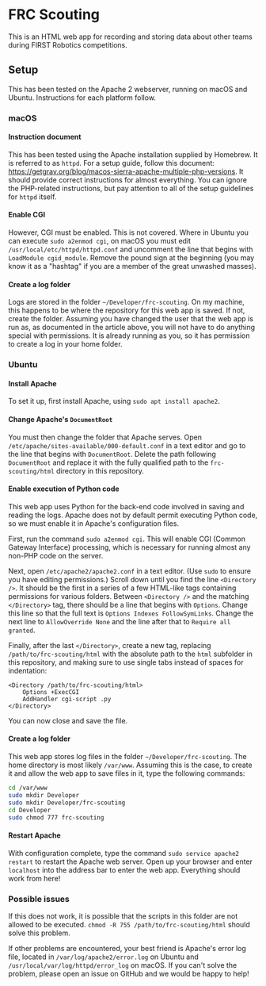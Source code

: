 # FRC Scouting
This is an HTML web app for recording and storing data about other teams during FIRST Robotics competitions.

## Setup
This has been tested on the Apache 2 webserver, running on macOS and Ubuntu. Instructions for each platform follow.

### macOS
#### Instruction document
This has been tested using the Apache installation supplied by Homebrew. It is referred to as `httpd`. For a setup guide, follow this document: https://getgrav.org/blog/macos-sierra-apache-multiple-php-versions. It should provide correct instructions for almost everything. You can ignore the PHP-related instructions, but pay attention to all of the setup guidelines for `httpd` itself.

#### Enable CGI
However, CGI must be enabled. This is not covered. Where in Ubuntu you can execute `sudo a2enmod cgi`, on macOS you must edit `/usr/local/etc/httpd/httpd.conf` and uncomment the line that begins with `LoadModule cgid_module`. Remove the pound sign at the beginning (you may know it as a "hashtag" if you are a member of the great unwashed masses).

#### Create a log folder
Logs are stored in the folder `~/Developer/frc-scouting`. On my machine, this happens to be where the repository for this web app is saved. If not, create the folder. Assuming you have changed the user that the web app is run as, as documented in the article above, you will not have to do anything special with permissions. It is already running as you, so it has permission to create a log in your home folder.

### Ubuntu
#### Install Apache
 To set it up, first install Apache, using `sudo apt install apache2`.

#### Change Apache's `DocumentRoot`
You must then change the folder that Apache serves. Open `/etc/apache/sites-available/000-default.conf` in a text editor and go to the line that begins with `DocumentRoot`. Delete the path following `DocumentRoot` and replace it with the fully qualified path to the `frc-scouting/html` directory in this repository.

#### Enable execution of Python code
This web app uses Python for the back-end code involved in saving and reading the logs. Apache does not by default permit executing Python code, so we must enable it in Apache's configuration files.

First, run the command `sudo a2enmod cgi`. This will enable CGI (Common Gateway Interface) processing, which is necessary for running almost any non-PHP code on the server.

Next, open `/etc/apache2/apache2.conf` in a text editor. (Use `sudo` to ensure you have editing permissions.) Scroll down until you find the line `<Directory />`. It should be the first in a series of a few HTML-like tags containing permissions for various folders. Between `<Directory />` and the matching `</Directory>` tag, there should be a line that begins with `Options`. Change this line so that the full text is `Options Indexes FollowSymLinks`. Change the next line to `AllowOverride None` and the line after that to `Require all granted`.

Finally, after the last `</Directory>`, create a new tag, replacing `/path/to/frc-scouting/html` with the absolute path to the `html` subfolder in this repository, and making sure to use single tabs instead of spaces for indentation:

```
<Directory /path/to/frc-scouting/html>
	Options +ExecCGI
	AddHandler cgi-script .py
</Directory>
```

You can now close and save the file.

#### Create a log folder
This web app stores log files in the folder `~/Developer/frc-scouting`. The home directory is most likely `/var/www`. Assuming this is the case, to create it and allow the web app to save files in it, type the following commands:

```sh
cd /var/www
sudo mkdir Developer
sudo mkdir Developer/frc-scouting
cd Developer
sudo chmod 777 frc-scouting
```

#### Restart Apache
With configuration complete, type the command `sudo service apache2 restart` to restart the Apache web server. Open up your browser and enter `localhost` into the address bar to enter the web app. Everything should work from here!

### Possible issues
If this does not work, it is possible that the scripts in this folder are not allowed to be executed. `chmod -R 755 /path/to/frc-scouting/html` should solve this problem.

If other problems are encountered, your best friend is Apache's error log file, located in `/var/log/apache2/error.log` on Ubuntu and `/usr/local/var/log/httpd/error_log` on macOS. If you can't solve the problem, please open an issue on GitHub and we would be happy to help!

